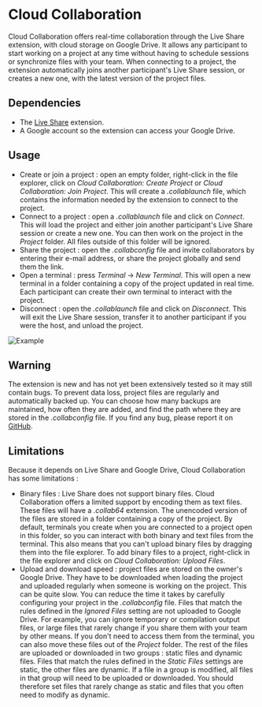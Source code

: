 # Cloud Collaboration

Cloud Collaboration offers real-time collaboration through the Live Share extension, with cloud storage on Google Drive.
It allows any participant to start working on a project at any time without having to schedule sessions or synchronize files with your team.
When connecting to a project, the extension automatically joins another participant's Live Share session, or creates a new one, with the latest version of the project files.

## Dependencies
- The [Live Share](https://marketplace.visualstudio.com/items?itemName=MS-vsliveshare.vsliveshare) extension.
- A Google account so the extension can access your Google Drive.

## Usage
- Create or join a project : open an empty folder, right-click in the file explorer, click on _Cloud Collaboration: Create Project_ or _Cloud Collaboration: Join Project_. This will create a _.collablaunch_ file, which contains the information needed by the extension to connect to the project.
- Connect to a project : open a _.collablaunch_ file and click on _Connect_. This will load the project and either join another participant's Live Share session or create a new one. You can then work on the project in the _Project_ folder. All files outside of this folder will be ignored.
- Share the project : open the _.collabconfig_ file and invite collaborators by entering their e-mail address, or share the project globally and send them the link.
- Open a terminal : press _Terminal_ -> _New Terminal_. This will open a new terminal in a folder containing a copy of the project updated in real time. Each participant can create their own terminal to interact with the project.
- Disconnect : open the _.collablaunch_ file and click on _Disconnect_. This will exit the Live Share session, transfer it to another participant if you were the host, and unload the project.

![Example](media/CloudCollaboration.gif)

## Warning
The extension is new and has not yet been extensively tested so it may still contain bugs. To prevent data loss, project files are regularly and automatically backed up. You can choose how many backups are maintained, how often they are added, and find the path where they are stored in the _.collabconfig_ file. If you find any bug, please report it on [GitHub](https://github.com/Gamengineer314/CloudCollaboration/issues).

## Limitations
Because it depends on Live Share and Google Drive, Cloud Collaboration has some limitations : 
- Binary files : Live Share does not support binary files. Cloud Collaboration offers a limited support by encoding them as text files. These files will have a _.collab64_ extension. The unencoded version of the files are stored in a folder containing a copy of the project. By default, terminals you create when you are connected to a project open in this folder, so you can interact with both binary and text files from the terminal. This also means that you can't upload binary files by dragging them into the file explorer. To add binary files to a project, right-click in the file explorer and click on _Cloud Collaboration: Upload Files_.
- Upload and download speed : project files are stored on the owner's Google Drive. They have to be downloaded when loading the project and uploaded regularly when someone is working on the project. This can be quite slow. You can reduce the time it takes by carefully configuring your project in the _.collabconfig_ file. Files that match the rules defined in the _Ignored Files_ setting are not uploaded to Google Drive. For example, you can ignore temporary or compilation output files, or large files that rarely change if you share them with your team by other means. If you don't need to access them from the terminal, you can also move these files out of the _Project_ folder.
The rest of the files are uploaded or downloaded in two groups : static files and dynamic files. Files that match the rules defined in the _Static Files_ settings are static, the other files are dynamic. If a file in a group is modified, all files in that group will need to be uploaded or downloaded. You should therefore set files that rarely change as static and files that you often need to modify as dynamic.
